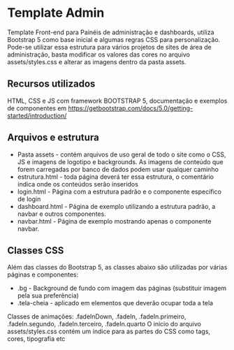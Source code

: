 # Template Admin
Template Front-end para Painéis de administração e dashboards, utiliza Bootstrap 5 como base inicial e algumas regras CSS para personalização. Pode-se utilizar essa estrutura para vários projetos de sites de área de administração, basta modificar os valores das cores no arquivo assets/styles.css e alterar as imagens dentro da pasta assets.
## Recursos utilizados
HTML, CSS e JS com framework BOOTSTRAP 5, documentação e exemplos de componentes em https://getbootstrap.com/docs/5.0/getting-started/introduction/

## Arquivos e estrutura
- Pasta assets  - contém arquivos de uso geral de todo o site como o CSS, JS e imagens de logotipo e backgrounds.  As imagens de conteúdo que forem carregadas por banco de dados podem usar qualquer caminho
- estrutura.html  - toda página deverá ter essa estrutura, o comentário indica onde os conteúdos serão inseridos
- login.html  - Página com a estrutura padrão e o componente específico de login
- dashboard.html - Página de exemplo utilizando a estrutura padrão, a navbar e outros componentes.
- navbar.html - Página de exemplo mostrando apenas o componente navbar.

## Classes CSS

Além das classes do Bootstrap 5, as classes abaixo são utilizadas por várias páginas e componentes:

- .bg   - Background de fundo com imagem das páginas (substituir imagem pela sua preferência)
- .tela-cheia   - aplicado em elementos que deverão ocupar toda a tela

Classes de animações:  .fadeInDown, .fadeIn, .fadeIn.primeiro, .fadeIn.segundo, .fadeIn.terceiro, .fadeIn.quarto
O início do arquivo assets/styles.css contém um índice para as partes do CSS como tags, cores, tipografia etc

